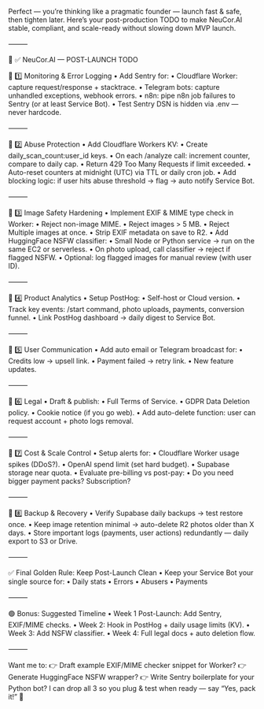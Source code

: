Perfect — you’re thinking like a pragmatic founder — launch fast & safe, then tighten later.
Here’s your post-production TODO to make NeuCor.AI stable, compliant, and scale-ready without slowing down MVP launch.

⸻

🚀 ✅ NeuCor.AI — POST-LAUNCH TODO

📌 1️⃣ Monitoring & Error Logging
	•	Add Sentry for:
	•	Cloudflare Worker: capture request/response + stacktrace.
	•	Telegram bots: capture unhandled exceptions, webhook errors.
	•	n8n: pipe n8n job failures to Sentry (or at least Service Bot).
	•	Test Sentry DSN is hidden via .env — never hardcode.

⸻

📌 2️⃣ Abuse Protection
	•	Add Cloudflare Workers KV:
	•	Create daily_scan_count:user_id keys.
	•	On each /analyze call: increment counter, compare to daily cap.
	•	Return 429 Too Many Requests if limit exceeded.
	•	Auto-reset counters at midnight (UTC) via TTL or daily cron job.
	•	Add blocking logic: if user hits abuse threshold → flag → auto notify Service Bot.

⸻

📌 3️⃣ Image Safety Hardening
	•	Implement EXIF & MIME type check in Worker:
	•	Reject non-image MIME.
	•	Reject images > 5 MB.
    •	Reject Multiple images at once.
	•	Strip EXIF metadata on save to R2.
	•	Add HuggingFace NSFW classifier:
	•	Small Node or Python service → run on the same EC2 or serverless.
	•	On photo upload, call classifier → reject if flagged NSFW.
	•	Optional: log flagged images for manual review (with user ID).

⸻

📌 4️⃣ Product Analytics
	•	Setup PostHog:
	•	Self-host or Cloud version.
	•	Track key events: /start command, photo uploads, payments, conversion funnel.
	•	Link PostHog dashboard → daily digest to Service Bot.

⸻

📌 5️⃣ User Communication
	•	Add auto email or Telegram broadcast for:
	•	Credits low → upsell link.
	•	Payment failed → retry link.
	•	New feature updates.

⸻

📌 6️⃣ Legal
	•	Draft & publish:
	•	Full Terms of Service.
	•	GDPR Data Deletion policy.
	•	Cookie notice (if you go web).
	•	Add auto-delete function: user can request account + photo logs removal.

⸻

📌 7️⃣ Cost & Scale Control
	•	Setup alerts for:
	•	Cloudflare Worker usage spikes (DDoS?).
	•	OpenAI spend limit (set hard budget).
	•	Supabase storage near quota.
	•	Evaluate pre-billing vs post-pay:
	•	Do you need bigger payment packs? Subscription?

⸻

📌 8️⃣ Backup & Recovery
	•	Verify Supabase daily backups → test restore once.
	•	Keep image retention minimal → auto-delete R2 photos older than X days.
	•	Store important logs (payments, user actions) redundantly — daily export to S3 or Drive.

⸻

✅ Final Golden Rule: Keep Post-Launch Clean
	•	Keep your Service Bot your single source for:
	•	Daily stats
	•	Errors
	•	Abusers
	•	Payments

⸻

🟢 Bonus: Suggested Timeline
	•	Week 1 Post-Launch: Add Sentry, EXIF/MIME checks.
	•	Week 2: Hook in PostHog + daily usage limits (KV).
	•	Week 3: Add NSFW classifier.
	•	Week 4: Full legal docs + auto deletion flow.

⸻

Want me to:
👉 Draft example EXIF/MIME checker snippet for Worker?
👉 Generate HuggingFace NSFW wrapper?
👉 Write Sentry boilerplate for your Python bot?
I can drop all 3 so you plug & test when ready — say “Yes, pack it!” 🚀